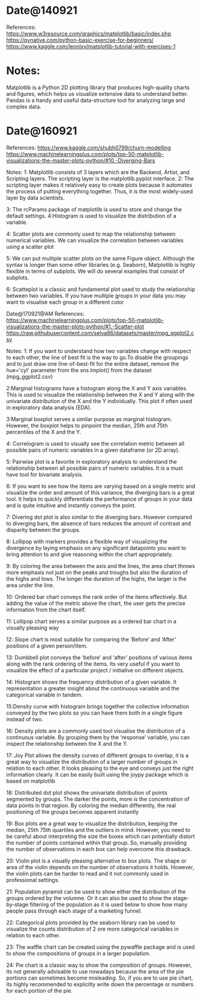 Date@140921
=========================
References:
https://www.w3resource.com/graphics/matplotlib/basic/index.php
https://pynative.com/python-basic-exercise-for-beginners/
https://www.kaggle.com/leonlxy/matplotlib-tutorial-with-exercises-1

Notes:
=====================================
Matplotlib is a Python 2D plotting library that produces high-quality charts and figures, which helps us visualize extensive data to understand better. Pandas is a handy and useful data-structure tool for analyzing large and complex data.

Date@160921
==================
References:
https://www.kaggle.com/shubh0799/churn-modelling
https://www.machinelearningplus.com/plots/top-50-matplotlib-visualizations-the-master-plots-python/#10.-Diverging-Bars

Notes:
1: Matplotlib consists of 3 layers which are the Backend, Artist, and Scripting layers. The scripting layer is the matplotlib.pyplot interface.
2: The scripting layer makes it relatively easy to create plots because it automates the process of putting everything together. Thus, it is the most widely-used layer by data scientists.

3: The rcParams package of matplotlib is used to store and change the default settings.
4:Histogram is used to visualize the distribution of a variable.

4: Scatter plots are commonly used to map the relationship between numerical variables. We can visualize the correlation between variables using a scatter plot

5: We can put multiple scatter plots on the same Figure object. Although the syntax is longer than some other libraries (e.g. Seaborn), Matplotlib is highly flexible in terms of subplots. We will do several examples that consist of subplots.

6: Scatteplot is a classic and fundamental plot used to study the relationship between two variables. If you have multiple groups in your data you may want to visualise each group in a different color 

Date@170921@AM
References:
https://www.machinelearningplus.com/plots/top-50-matplotlib-visualizations-the-master-plots-python/#1.-Scatter-plot
https://raw.githubusercontent.com/selva86/datasets/master/mpg_ggplot2.csv

Notes:
1: If you want to understand how two variables change with respect to each other, the line of best fit is the way to go.To disable the groupings and to just draw one line-of-best-fit for the entire dataset, remove the hue='cyl' parameter from the 
sns.lmplot() from the dataset (mpg_ggplot2.csv)

2:Marginal histograms have a histogram along the X and Y axis variables. This is used to visualize the relationship between the X and Y along with the univariate distribution of the X and the Y individually. This plot if often used in exploratory data analysis (EDA).

3:Marginal boxplot serves a similar purpose as marginal histogram. However, the boxplot helps to pinpoint the median, 25th and 75th percentiles of the X and the Y.

4: Correlogram is used to visually see the correlation metric between all possible pairs of numeric variables in a given dataframe (or 2D array).

5: Pairwise plot is a favorite in exploratory analysis to understand the relationship between all possible pairs of numeric variables. It is a must have tool for bivariate analysis.

6: If you want to see how the items are varying based on a single metric and visualize the order and amount of this variance, the diverging bars is a great tool. It helps to quickly differentiate the performance of groups in your data and is quite intuitive and instantly conveys the point.

7: Divering dot plot is also similar to the diverging bars. However compared to diverging bars, the absence of bars reduces the amount of contrast and disparity between the groups.

8: Lollipop with markers provides a flexible way of visualizing the divergence by laying emphasis on any significant datapoints you want to bring attention to and give reasoning within the chart appropriately.

9: By coloring the area between the axis and the lines, the area chart throws more emphasis not just on the peaks and troughs but also the duration of the highs and lows. The longer the duration of the highs, the larger is the area under the line.

10: Ordered bar chart conveys the rank order of the items effectively. But adding the value of the metric above the chart, the user gets the precise information from the chart itself.

11: Lollipop chart serves a similar purpose as a ordered bar chart in a visually pleasing way

12: Slope chart is most suitable for comparing the ‘Before’ and ‘After’ positions of a given person/item.

13: Dumbbell plot conveys the ‘before’ and ‘after’ positions of various items along with the rank ordering of the items. Its very useful if you want to visualize the effect of a particular project / initiative on different objects. 

14: Histogram shows the frequency distribution of a given variable. It representation a greater insight about the continuous variable and the categorical variable in tandem.

15:Density curve with histogram brings together the collective information conveyed by the two plots so you can have them both in a single figure instead of two.

16: Density plots are a commonly used tool visualise the distribution of a continuous variable. By grouping them by the ‘response’ variable, you can inspect the relationship between the X and the Y.

17: Joy Plot allows the density curves of different groups to overlap, it is a great way to visualize the distribution of a larger number of groups in relation to each other. It looks pleasing to the eye and conveys just the right information clearly. It can be easily built using the joypy package which is based on matplotlib

18: Distributed dot plot shows the univariate distribution of points segmented by groups. The darker the points, more is the concentration of data points in that region. By coloring the median differently, the real positioning of the groups becomes apparent instantly

19: Box plots are a great way to visualize the distribution, keeping the median, 25th 75th quartiles and the outliers in mind. However, you need to be careful about interpreting the size the boxes which can potentially distort the number of points contained within that group. So, manually providing the number of observations in each box can help overcome this drawback.

20: Violin plot is a visually pleasing alternative to box plots. The shape or area of the violin depends on the number of observations it holds. However, the violin plots can be harder to read and it not commonly used in professional settings. 

21: Population pyramid can be used to show either the distribution of the groups ordered by the volumne. Or it can also be used to show the stage-by-stage filtering of the population as it is used below to show how many people pass through each stage of a marketing funnel.

22: Categorical plots provided by the seaborn library can be used to visualize the counts distribution of 2 ore more categorical variables in relation to each other.

23: The waffle chart can be created using the pywaffle package and is used to show the compositions of groups in a larger population.

24: Pie chart is a classic way to show the composition of groups. However, its not generally advisable to use nowadays because the area of the pie portions can sometimes become misleading. So, if you are to use pie chart, its highly recommended to explicitly write down the percentage or numbers for each portion of the pie.
